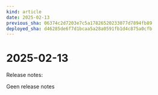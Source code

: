 ```yaml
---
kind: article
date: 2025-02-13
previous_sha: 06374c2d7203e7c5a17826520233077d7894fb89
deployed_sha: d46285de6f7d1bcaa5a28a0591fb1d4c875a0cfb
---
```


# 2025-02-13

Release notes:

Geen release notes
